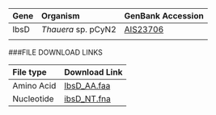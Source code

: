  Gene | Organism | GenBank Accession |
 :--- | :--- | :--- |
| IbsD | *Thauera* sp. pCyN2 | [AIS23706](http://www.ncbi.nlm.nih.gov/protein/AIS23706) |
| []() | | |

###FILE DOWNLOAD LINKS

 File type | Download Link |
 :--- | :---------- | 
| Amino Acid | [IbsD_AA.faa](amino_acid/IbsD_AA.faa) |
| Nucleotide | [ibsD_NT.fna](nucleotide/ibsD_NT.fna) |
